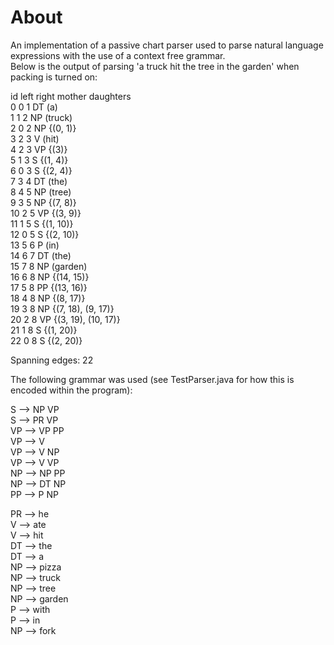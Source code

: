 # About

An implementation of a passive chart parser used to parse natural language expressions with the use of a context free grammar.  
Below is the output of parsing 'a truck hit the tree in the garden' when packing is turned on:  

id	left	right	mother	daughters  
0	0	1	DT	(a)  
1	1	2	NP	(truck)  
2	0	2	NP	{(0, 1)}  
3	2	3	V	(hit)  
4	2	3	VP	{(3)}  
5	1	3	S	{(1, 4)}  
6	0	3	S	{(2, 4)}  
7	3	4	DT	(the)  
8	4	5	NP	(tree)  
9	3	5	NP	{(7, 8)}  
10	2	5	VP	{(3, 9)}  
11	1	5	S	{(1, 10)}  
12	0	5	S	{(2, 10)}  
13	5	6	P	(in)  
14	6	7	DT	(the)  
15	7	8	NP	(garden)  
16	6	8	NP	{(14, 15)}  
17	5	8	PP	{(13, 16)}  
18	4	8	NP	{(8, 17)}  
19	3	8	NP	{(7, 18), (9, 17)}  
20	2	8	VP	{(3, 19), (10, 17)}  
21	1	8	S	{(1, 20)}  
22	0	8	S	{(2, 20)}  
  
Spanning edges: 22  
  
The following grammar was used (see TestParser.java for how this is encoded within the program):  
  
S  --> NP VP  
S  --> PR VP  
VP --> VP PP  
VP --> V  
VP --> V NP  
VP --> V VP  
NP --> NP PP  
NP --> DT NP  
PP --> P NP  
  
PR --> he  
V  --> ate  
V  --> hit  
DT --> the  
DT --> a  
NP --> pizza  
NP --> truck  
NP --> tree  
NP --> garden  
P  --> with  
P  --> in  
NP --> fork  

